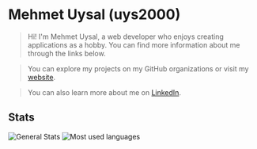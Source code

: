 # Mehmet Uysal (uys2000)
 
>Hi! I'm Mehmet Uysal, a web developer who enjoys creating applications as a hobby. You can find more information about me through the links below.

>You can explore my projects on my GitHub organizations or visit my [website][WEBLINK].

>You can also learn more about me on [LinkedIn][INLINK].

## Stats

![General Stats][GENERALSTATS]
![Most used languages][LANGUAGESTATS]

[WEBLINK]:https://mehmetuysal.dev/
[INLINK]:https://www.linkedin.com/in/uys2000/

[GENERALSTATS]:https://github-profile-summary-cards.vercel.app/api/cards/profile-details?username=uys2000&theme=transparent
[LANGUAGESTATS]:https://github-profile-summary-cards.vercel.app/api/cards/most-commit-language?username=uys2000&theme=transparent